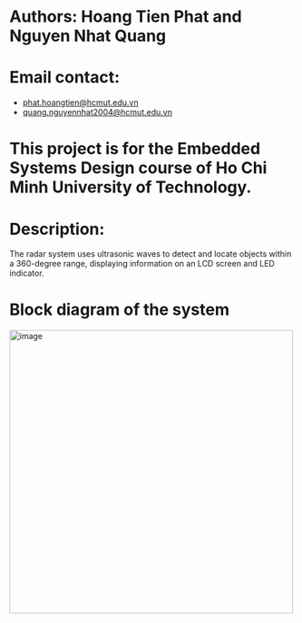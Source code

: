 # Authors: Hoang Tien Phat and Nguyen Nhat Quang
# Email contact: 
- phat.hoangtien@hcmut.edu.vn
- quang.nguyennhat2004@hcmut.edu.vn
# This project is for the Embedded Systems Design course of Ho Chi Minh University of Technology.
# Description:
The radar system uses ultrasonic waves to detect and locate objects within a 360-degree range, displaying information on an LCD screen and LED indicator.
# Block diagram of the system
<img width="500" height="500" alt="image" src="https://github.com/user-attachments/assets/54fa7240-f24d-4bc5-9e32-6edb82e77eee" />
